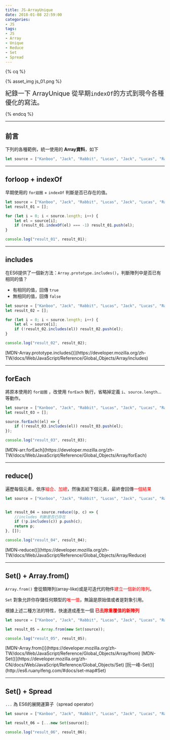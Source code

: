 ```yaml
---
title: JS-ArrayUnique
date: 2018-01-08 22:59:00
categories: 
- JS
tags:
- JS
- Array
- Unique
- Reduce
- Set
- Spread
---
```


{% cq %}

{% asset_img js_01.png %}

<font style="font-size:20px;">紀錄一下 ArrayUnique 從早期`indexOf`的方式到現今各種優化的寫法。</font>

{% endcq %}

<!-- more -->
***

## 前言

下列的各種範例，統一使用的 **Array資料**，如下

``` js ArrayData
let source = ["Kanboo", "Jack", "Rabbit", "Lucas", "Jack", "Lucas", "Rabbit"];
```

***
## forloop + indexOf

早期使用的 `for迴圈` + `indexOf` 判斷是否已存在的值。

``` js indexOf
let source = ["Kanboo", "Jack", "Rabbit", "Lucas", "Jack", "Lucas", "Rabbit"];
let result_01 = [];

for (let i = 0; i < source.length; i++) {
    let el = source[i];
    if (result_01.indexOf(el) === -1) result_01.push(el);
}

console.log("result_01", result_01);
```

***
## includes

在ES6提供了一個新方法：`Array.prototype.includes()`，判斷陣列中是否已有相同的值？
- 有相同的值，回傳 `true`
- 無相同的值，回傳 `false`

``` js
let source = ["Kanboo", "Jack", "Rabbit", "Lucas", "Jack", "Lucas", "Rabbit"];
let result_02 = [];

for (let i = 0; i < source.length; i++) {
    let el = source[i];
    if (!result_02.includes(el)) result_02.push(el);
}

console.log("result_02", result_02);
```

<div class="note info">[MDN-Array.prototype.includes()](https://developer.mozilla.org/zh-TW/docs/Web/JavaScript/Reference/Global_Objects/Array/includes)</div>

***
## forEach

將原本使用的 `for迴圈` ，改使用 `forEach` 執行，省略掉定義 `i`、`source.length`...等動作。

``` js
let source = ["Kanboo", "Jack", "Rabbit", "Lucas", "Jack", "Lucas", "Rabbit"];
let result_03 = [];

source.forEach((el) => {
    if (!result_03.includes(el)) result_03.push(el);
});

console.log("result_03", result_03);
```

<div class="note info">[MDN-arr.forEach](https://developer.mozilla.org/zh-TW/docs/Web/JavaScript/Reference/Global_Objects/Array/forEach)</div>

***
## reduce()

遍歷每個元素，依序<font color="red">組合、加總</font>，然後丟給下個元素，最終會回傳<font color="red">一個結果</font>

``` js
let source = ["Kanboo", "Jack", "Rabbit", "Lucas", "Jack", "Lucas", "Rabbit"];


let result_04 = source.reduce((p, c) => {
    //includes 判斷是否已存在
    if (!p.includes(c)) p.push(c);
    return p;
}, []);

console.log("result_04", result_04);
```
<div class="note info">[MDN-reduce()](https://developer.mozilla.org/zh-TW/docs/Web/JavaScript/Reference/Global_Objects/Array/Reduce)</div>

***
## Set() + Array.from()

`Array.from()` 會從類陣列(array-like)或是可迭代的物件<font color="red">建立一個新的陣列</font>。

`Set` 對象允許你存儲任何類型的<font color="red">唯一值</font>，無論是原始值或者是對象引用。

根據上述二種方法的特性，快速達成產生一個 <font color="red">**已去除重覆值的新陣列**</font>

``` js
let source = ["Kanboo", "Jack", "Rabbit", "Lucas", "Jack", "Lucas", "Rabbit"];

let result_05 = Array.from(new Set(source));

console.log("result_05", result_05);
```
<div class="note info">[MDN-Array.from()](https://developer.mozilla.org/zh-TW/docs/Web/JavaScript/Reference/Global_Objects/Array/from)
[MDN-Set()](https://developer.mozilla.org/zh-CN/docs/Web/JavaScript/Reference/Global_Objects/Set)
[阮一峰-Set()](http://es6.ruanyifeng.com/#docs/set-map#Set)</div>

***
## Set() + Spread

`...` 為 ES6的展開運算子（spread operator）

``` js 簡寫
let source = ["Kanboo", "Jack", "Rabbit", "Lucas", "Jack", "Lucas", "Rabbit"];

let result_06 = [...new Set(source)];

console.log("result_06", result_06);
```
